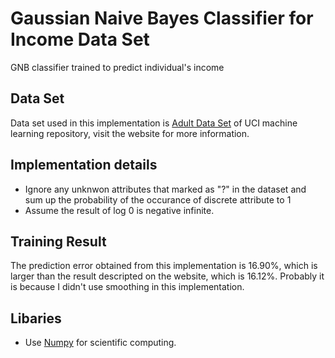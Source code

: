 # Gaussian Naive Bayes Classifier for Income Data Set
GNB classifier trained to predict individual's income

## Data Set
Data set used in this implementation is [Adult Data Set](https://archive.ics.uci.edu/ml/datasets/adult) of UCI machine learning repository, visit the website for more information.

## Implementation details
* Ignore any unknwon attributes that marked as "?" in the dataset and sum up the probability of the occurance of discrete attribute to 1
* Assume the result of log 0 is negative infinite.

## Training Result
The prediction error obtained from this implementation is 16.90%, which is larger
than the result descripted on the website, which is 16.12%. Probably it is because I didn't use smoothing in this implementation.

## Libaries
* Use [Numpy](http://www.numpy.org/) for scientific computing.
